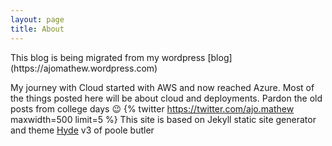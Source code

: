 ```yaml
---
layout: page
title: About
---
```

<!-- Clarity tracking code for https://blog.ajomathew.dev/ --><script>    (function(c,l,a,r,i,t,y){        c[a]=c[a]||function(){(c[a].q=c[a].q||[]).push(arguments)};        t=l.createElement(r);t.async=1;t.src="https://www.clarity.ms/tag/"+i+"?ref=bwt";        y=l.getElementsByTagName(r)[0];y.parentNode.insertBefore(t,y);    })(window, document, "clarity", "script", "6zjz4tmecp");</script>

<!-- Global site tag (gtag.js) - Google Analytics -->
<script async src="https://www.googletagmanager.com/gtag/js?id=UA-173531397-1"></script>
<script>
  window.dataLayer = window.dataLayer || [];
  function gtag(){dataLayer.push(arguments);}
  gtag('js', new Date());

  gtag('config', 'UA-173531397-1');
</script>
<p class="message">
  This blog is being migrated from my wordpress [blog](https://ajomathew.wordpress.com)
</p>

 My journey with Cloud started with AWS and now reached Azure. Most of the things posted here will be about cloud and deployments. Pardon the old posts from college days 😉
{% twitter https://twitter.com/ajo.mathew maxwidth=500 limit=5 %}
This site is based on Jekyll static site generator and theme [Hyde](https://hyde.getpoole.com/) v3 of poole butler
